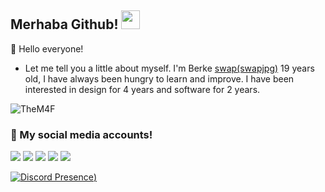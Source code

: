 ## Merhaba Github! <img src="https://raw.githubusercontent.com/iampavangandhi/iampavangandhi/master/gifs/Hi.gif" width="30px">


👋 Hello everyone!

- Let me tell you a little about myself. I'm Berke [swap(swapjpg)](https://github.com/swapjpg) 19 years old, I have always been hungry to learn and improve.
I have been interested in design for 4 years and software for 2 years.

<img src="https://komarev.com/ghpvc/?username=TheM4F&label=Ziyaretçi%20Sayısı&color=552b75" alt="TheM4F" />

<h3>🌟 My social media accounts!</h3>
<p align="left">
     <a href="https://instagram.com/berkefiidan" target"blank_"><img src="https://img.shields.io/badge/INSTAGRAM%20-DC3175.svg?&style=for-the-badge&logo=instagram&logoColor=white"></a>
       <a href="https://twitch.tv/swap" target"blank_"><img src="https://img.shields.io/badge/Twitch-9146FF?style=for-the-badge&logo=twitch&logoColor=white"></a>
        <a href="https://www.youtube.com/@swapjpg" target"blank_"><img src="https://img.shields.io/badge/YouTube-FF0000?style=for-the-badge&logo=youtube&logoColor=white"></a>
            <a href="https://twitter.com/berkefidangfb" target"blank_"><img src="https://img.shields.io/badge/Twitter-1DA1F2?style=for-the-badge&logo=twitter&logoColor=white"></a>
 <a href="https://open.spotify.com/user/agghjvwwdvlvcrwr88f8k7rru?si=d90a208c5b864e5b" target"blank_"><img src="https://img.shields.io/badge/Spotify%20-1ed760.svg?&style=for-the-badge&logo=spotify&logoColor=white"></a>
    
   
[![Discord Presence]([[https://hizliresim.com/s12r5m7))](https://discord.com/users/810790996891795456)
     
</p>
